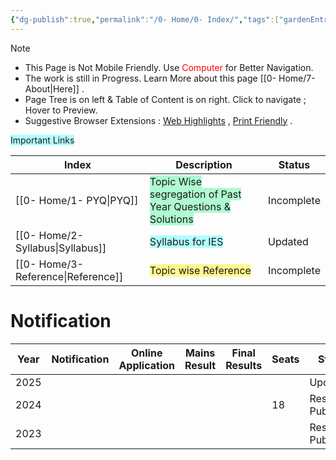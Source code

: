 ```yaml
---
{"dg-publish":true,"permalink":"/0- Home/0- Index/","tags":["gardenEntry"]}
---
```



> [!NOTE]
> 
> - This Page is Not Mobile Friendly. Use <font color="#ff0000">Computer</font> for Better Navigation.
> - The work is still in Progress. Learn More about this page [[0- Home/7- About\|Here]] .
> - Page Tree is on left  &  Table of Content is on right. Click to navigate ; Hover to Preview. 
> - Suggestive Browser Extensions : [Web Highlights](https://chromewebstore.google.com/detail/web-highlights-pdf-web-hi/hldjnlbobkdkghfidgoecgmklcemanhm) , [Print Friendly](https://chromewebstore.google.com/detail/printfriendly-print-and-p/ohlencieiipommannpdfcmfdpjjmeolj) . 



<span style="background:#b1ffff">Important Links</span>

| Index                       | Description                                                                                       | Status         |
| --------------------------- | ------------------------------------------------------------------------------------------------- | -------------- |
| [[0- Home/1- PYQ\|PYQ]]             | <span style="background:#affad1">Topic Wise segregation of Past Year Questions & Solutions</span> | Incomplete     |
| [[0- Home/2- Syllabus\|Syllabus]]   | <span style="background:#b1ffff">Syllabus for IES</span>                                          | Updated        |
| [[0- Home/3- Reference\|Reference]] | <span style="background:#fff88f">Topic wise Reference</span>                                      | Incomplete |


# Notification

| Year | Notification | Online Application | Mains Result | Final Results | Seats | Status           |
| ---- | ------------ | ------------------ | ------------ | ------------- | ----- | ---------------- |
| 2025 |              |                    |              |               |       | Upcoming         |
| 2024 |              |                    |              |               | 18    | Result Published |
| 2023 |              |                    |              |               |       | Result Published |
